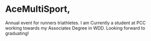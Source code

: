 # AceMultiSport,
Annual event for runners triathletes. 
I am Currently a student at PCC working towards my Associates Degree in WDD.  Looking forward to graduating! 

